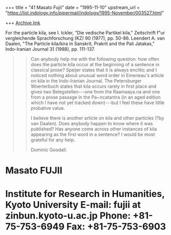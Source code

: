 +++
title = "41 Masato Fujii"
date = "1995-11-10"
upstream_url = "https://list.indology.info/pipermail/indology/1995-November/003527.html"

+++
[Archive link](https://list.indology.info/pipermail/indology/1995-November/003527.html)

For the particle kila, see
I. Ickler, "Die vedische Partikel kila," Zeitschrift f"ur vergleichende 
Sprachforschung (KZ) 90 (1977), pp. 50-86.
Leendert A. van Daalen, "The Particle kila/kira in Sanskrit, Prakrit and the 
Pali Jatakas," Indo-Iranian Journal 31 (1988), pp. 111-137.  




>>Can anybody help me with the following question:
>>how often does the particle kila occur at the beginning of a sentence in
>>classical prose?  Speijer states that it is always enclitic and I noticed 
>>nothing about unusual word order in Emeneau's article on kila in the 
>>Indo-Iranian Journal.  The Petersburger Woerterbuch states that kila occurs
>>rarely in first place and gives two Belegstellen---one from the Raamaaya.na 
>>and one from a prose passage in the Pa~ncatantra (in an aged edition which I 
>>have not yet tracked down)---but I feel these have little probative value.
>>
>>I believe there is another article on kila and other particles (?by van 
>>Daalen).  Does anybody happen to know where it was published?  Has anyone 
come
>>across other instances of kila appearing as the first word in a sentence?  I
>>would be most grateful for any help.
>>
>>Dominic Goodall.






Masato FUJII
======================================================
Institute for Research in Humanities, Kyoto University
E-mail: fujii at zinbun.kyoto-u.ac.jp
Phone: +81-75-753-6949
Fax: +81-75-753-6903 
======================================================






